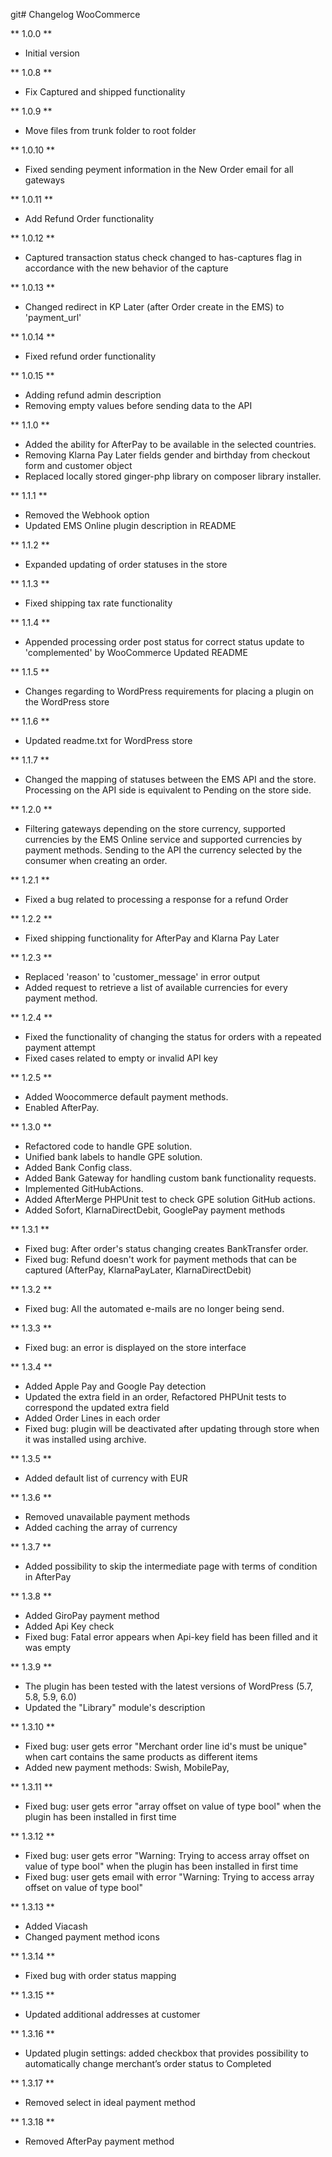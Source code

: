 git# Changelog WooCommerce

** 1.0.0 **

- Initial version

** 1.0.8 **

- Fix Captured and shipped functionality

** 1.0.9 **

- Move files from trunk folder to root folder

** 1.0.10 **

- Fixed sending peyment information in the New Order email for all gateways

** 1.0.11 **

- Add Refund Order functionality

** 1.0.12 **

- Captured transaction status check changed to has-captures flag in accordance with the new behavior of the capture

** 1.0.13 **

- Changed redirect in KP Later (after Order create in the EMS) to 'payment_url'

** 1.0.14 **

- Fixed refund order functionality

** 1.0.15 **

- Adding refund admin description
- Removing empty values before sending data to the API

** 1.1.0 **

- Added the ability for AfterPay to be available in the selected countries.
- Removing Klarna Pay Later fields gender and birthday from checkout form and customer object
- Replaced locally stored ginger-php library on composer library installer.

** 1.1.1 **

- Removed the Webhook option
- Updated EMS Online plugin description in README

** 1.1.2 **

- Expanded updating of order statuses in the store

** 1.1.3 **

- Fixed shipping tax rate functionality

** 1.1.4 **

- Appended processing order post status for correct status update to 'complemented' by WooCommerce
  Updated README

** 1.1.5 **

- Changes regarding to WordPress requirements for placing a plugin on the WordPress store

** 1.1.6 **

- Updated readme.txt for WordPress store

** 1.1.7 **

- Changed the mapping of statuses between the EMS API and the store. Processing on the API side is equivalent to Pending on the store side.

** 1.2.0 **

- Filtering gateways depending on the store currency, supported currencies by the EMS Online service and supported currencies by payment methods.
  Sending to the API the currency selected by the consumer when creating an order.

** 1.2.1 **

- Fixed a bug related to processing a response for a refund Order

** 1.2.2 **

- Fixed shipping functionality for AfterPay and Klarna Pay Later

** 1.2.3 **

- Replaced 'reason' to 'customer_message' in error output
- Added request to retrieve a list of available currencies for every payment method.

** 1.2.4 **

- Fixed the functionality of changing the status for orders with a repeated payment attempt
- Fixed cases related to empty or invalid API key

** 1.2.5 **

- Added Woocommerce default payment methods.
- Enabled AfterPay.

** 1.3.0 **

- Refactored code to handle GPE solution.
- Unified bank labels to handle GPE solution.
- Added Bank Config class.
- Added Bank Gateway for handling custom bank functionality requests.
- Implemented GitHubActions.
- Added AfterMerge PHPUnit test to check GPE solution GitHub actions.
- Added Sofort, KlarnaDirectDebit, GooglePay payment methods

** 1.3.1 **

- Fixed bug: After order's status changing creates BankTransfer order.
- Fixed bug: Refund doesn't work for payment methods that can be captured (AfterPay, KlarnaPayLater, KlarnaDirectDebit)

** 1.3.2 **

- Fixed bug: All the automated e-mails are no longer being send.

** 1.3.3 **

- Fixed bug: an error is displayed on the store interface

** 1.3.4 **

- Added Apple Pay and Google Pay detection
- Updated the extra field in an order, Refactored PHPUnit tests to correspond the updated extra field
- Added Order Lines in each order
- Fixed bug: plugin will be deactivated after updating through store when it was installed using archive.

** 1.3.5 **

- Added default list of currency with EUR

** 1.3.6 **

- Removed unavailable payment methods
- Added caching the array of currency

** 1.3.7 **

- Added possibility to skip the intermediate page with terms of condition in AfterPay

** 1.3.8 **

- Added GiroPay payment method
- Added Api Key check
- Fixed bug: Fatal error appears when Api-key field has been filled and it was empty

** 1.3.9 **

- The plugin has been tested with the latest versions of WordPress (5.7, 5.8, 5.9, 6.0)
- Updated the "Library" module's description

** 1.3.10 **

- Fixed bug: user gets error "Merchant order line id's must be unique" when cart contains the same products as different items
- Added new payment methods: Swish, MobilePay,

** 1.3.11 **

- Fixed bug: user gets error "array offset on value of type bool" when the plugin has been installed in first time

** 1.3.12 **

- Fixed bug: user gets error "Warning: Trying to access array offset on value of type bool" when the plugin has been installed in first time
- Fixed bug: user gets email with error "Warning: Trying to access array offset on value of type bool"

** 1.3.13 **

- Added Viacash
- Changed payment method icons

** 1.3.14 **

- Fixed bug with order status mapping

** 1.3.15 **

- Updated additional addresses at customer

** 1.3.16 **

- Updated plugin settings: added checkbox that provides possibility to automatically change merchant’s order status to Completed

** 1.3.17 **

- Removed select in ideal payment method

** 1.3.18 **

- Removed AfterPay payment method
